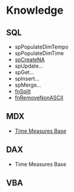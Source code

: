 # Knowledge

## SQL
  - spPopulateDimTempo
  - spPopulateDimTime
  - [spCreateNA](https://github.com/Sbrillo89/Knowledge/blob/master/SQL/spCreateNA.sql)
  - spUpdate...
  - spGet...
  - spInsert...
  - spMerge...
  - [fnSplit](https://github.com/Sbrillo89/Knowledge/blob/master/SQL/fnSplit.sql)
  - [fnRemoveNonASCII](https://github.com/Sbrillo89/Knowledge/blob/master/SQL/fnRemoveNonASCII.sql)

## MDX
  - [Time Measures Base](https://github.com/Sbrillo89/Knowledge/blob/master/MDX/Time%20Measures%20Base.txt)
    
## DAX
  - Time Measures Base

## VBA
    
